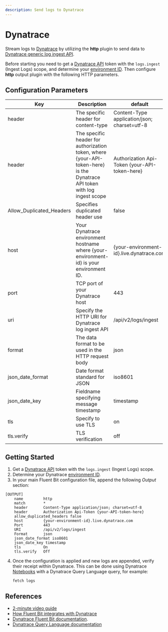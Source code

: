 ```yaml
---
description: Send logs to Dynatrace
---
```


# Dynatrace

Stream logs to [Dynatrace](https://www.dynatrace.com) by utilizing the **http** plugin to send data to [Dynatrace generic log ingest API](https://docs.dynatrace.com/docs/shortlink/lma-generic-log-ingestion).

Before starting you need to get a [Dynatrace API](https://docs.dynatrace.com/docs/shortlink/api-authentication) token with the `logs.ingest` (Ingest Logs) scope, and determine your [environment ID](https://docs.dynatrace.com/docs/shortlink/monitoring-environment#environment-id).  Then configure **http** output plugin with the following HTTP parameters.

## Configuration Parameters

| Key                        | Description                                                                                                                                                                                                                         | default                                            |
| -------------------------- | ----------------------------------------------------------------------------------------------------------------------------------------------------------------------------------------------------------------------------------- | -------------------------------------------------- |
| header                     | The specific header for content-type                                                                                                                                                                                                | Content-Type application/json; charset=utf-8       |
| header                     | The specific header for authorization token, where {your-API-token-here} is the Dynatrace API token with log ingest scope                                                                                                           | Authorization Api-Token {your-API-token-here}      |
| Allow_Duplicated_Headers   | Specifies duplicated header use                                                                                                                                                                                                     |  false                                             |
| host                       | Your Dynatrace environment hostname where {your-environment-id} is your environment ID.                                                                                                                                             | {your-environment-id}.live.dynatrace.com           |
| port                       | TCP port of your Dynatrace host                                                                                                                                                                                                     | 443                                                |
| uri                        | Specify the HTTP URI for Dynatrace log ingest API                                                                                                                                                                                   | /api/v2/logs/ingest                                |
| format                     | The data format to be used in the HTTP request body                                                                                                                                                                                 | json                                               |
| json_date_format           | Date format standard for JSON                                                                                                                                                                                                       | iso8601                                            |
| json_date_key              | Fieldname specifying message timestamp                                                                                                                                                                                              | timestamp                                          |
| tls                        | Specify to use TLS                                                                                                                                                                                                                  | on                                                 |
| tls.verify                 | TLS verification                                                                                                                                                                                                                    | off                                                |

## Getting Started

1. Get a [Dynatrace API](https://docs.dynatrace.com/docs/shortlink/api-authentication) token with the `logs.ingest` (Ingest Logs) scope.
2. Determine your Dynatrace [environment ID](https://docs.dynatrace.com/docs/shortlink/monitoring-environment#environment-id).
3. In your main Fluent Bit configuration file, append the following _Output_ section:

```text
[OUTPUT]
    name         http
    match        *
    header       Content-Type application/json; charset=utf-8
    header       Authorization Api-Token {your-API-token-here}
    allow_duplicated_headers false
    host         {your-environment-id}.live.dynatrace.com
    Port         443
    URI          /api/v2/logs/ingest
    Format       json
    json_date_format iso8601
    json_date_key timestamp
    tls          On
    tls.verify   Off
```

4. Once the configuration is applied and new logs are appended, verify their receipt within Dynatrace. This can be done using Dynatrace [Notebooks](https://docs.dynatrace.com/docs/observe-and-explore/dashboards-and-notebooks/notebooks) with a Dynatrace Query Language query, for example:

    ```
    fetch logs
    ```

## References

* [2-minute video guide ](https://www.youtube.com/watch?v=JJJNxhtJ6R0)
* [How Fluent Bit integrates with Dynatrace](https://www.dynatrace.com/hub/detail/fluent-bit/?filter=log-management-and-analytics) 
* [Dynatrace Fluent Bit documentation](https://docs.dynatrace.com/docs/shortlink/lma-stream-logs-with-fluent-bit).
* [Dynatrace Query Language documentation](https://docs.dynatrace.com/docs/platform/grail/dynatrace-query-language/dql-guide)